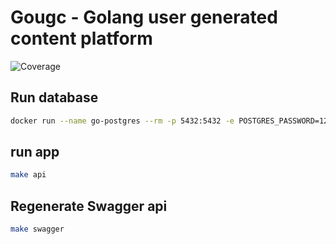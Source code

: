 # Gougc - Golang user generated content platform

![Coverage](https://img.shields.io/badge/Coverage-91.0%25-brightgreen)

## Run database

```bash
docker run --name go-postgres --rm -p 5432:5432 -e POSTGRES_PASSWORD=123456 -d postgres
```

## run app

```bash
make api
```

## Regenerate Swagger api

```bash
make swagger
```
